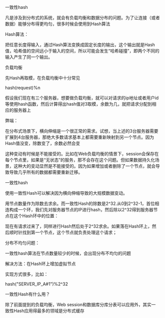 一致性hash

凡是涉及到分布式的系统，就会有负载均衡和数据分布的问题。为了让连接（或者数据）能够分布得更均匀，很多时候会使用到Hash算法



Hash算法：

把任意长度得输入，通过Hash算法变换成固定长度的输出，这个输出就是Hash值，哈希值的空间远小于输入的空间，所以可能会发生“哈希碰撞”，即两个不同的输入产生了同一个输出。



负载均衡

先Hash再取模，在负载均衡中十分常见

hash(request)%n

假设我们现在有三个服务器，想要做负载均衡，就可以对请求的ip地址或者用户id等使用hash函数，然后计算得出hash值对3取模，余数为几，就把请求分配到相应的服务器上



弊端：

在分布式场景下，横向伸缩是一个很正常的需求。试想，当上述的3台服务器需要扩展到4台服务器，那绝大多数请求基本上都需要重新映射到另一个节点。因为Hash值没变，除数变了，余数必然会变

这种变动有时候是不能接受的。比如在Web负载均衡的情景下，session会保存在每个节点里，如果是“无状态”的服务，那不会存在这个问题。但如果数据持久化场景，这种大的变动显然是不能接受的。因为如果增加或者删除了一个节点，就会导致导致几乎所有的数据都需要重新迁移。



一致性hash

使用一致性Hash可以解决因为横向伸缩导致的大规模数据变动。

用节点数量作为除数去求余。而一致性Hash的除数是2^32.从0到2^32-1，首位相连构成一个环，我们先对服务器节点的IP进行hash，然后除以2^32得到服务器节点在这个Hash环中的位置：

现在有请求过来了，同样进行Hash然后处于2^32求余。如果落在Hash环上，然后顺时针找到第一个节点，这个节点就负责处理这个请求；



分布不均匀问题：

一致性hash算法在节点数量较少的时候，会出现分布不均匀的问题

解决方法：在Hash环上增加虚拟节点

实现方式很多，比如：

hash("SERVER_IP_A#1")%2^32

一致性Hash有什么用？

除了前面提到的负载均衡，Web session和数据库分库分表可以应用外，其实一致性Hash应用得最多的领域是分布式缓存

